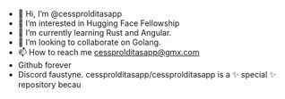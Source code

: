 - 👋 Hi, I’m @cessprolditasapp
- 👀 I’m interested in Hugging Face Fellowship
- 🌱 I’m currently learning Rust and Angular.
- 💞️ I’m looking to collaborate on Golang.
- 📫 How to reach me cessprolditasapp@gmx.com
- Github forever
- Discord faustyne.
cessprolditasapp/cessprolditasapp is a ✨ special ✨ repository becau
  

